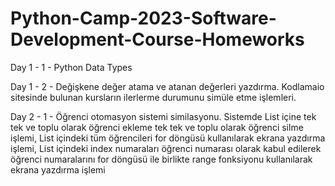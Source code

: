 # Python-Camp-2023-Software-Development-Course-Homeworks

Day 1 - 1 - Python Data Types

Day 1 - 2 - Değişkene değer atama ve atanan değerleri yazdırma. Kodlamaio sitesinde bulunan kursların ilerlerme durumunu simüle etme işlemleri. 

Day 2 - 1 - Öğrenci otomasyon sistemi similasyonu. 
            Sistemde List içine tek tek ve toplu olarak öğrenci ekleme tek tek ve toplu olarak öğrenci silme işlemi, 
            List içindeki tüm öğrencileri for döngüsü kullanılarak ekrana yazdırma işlemi, 
            List içindeki index numaraları öğrenci numarası olarak kabul edilerek öğrenci numaralarını for döngüsü ile birlikte range fonksiyonu kullanılarak               ekrana yazdırma işlemi
